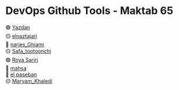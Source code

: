 # DevOps Github Tools - Maktab 65

🟢 [Yazdan](https://girhub.com/MrYazdan/)\
🟡 [elnaztajari](https://github.com/entajari/)\
🔴 [narjes_Ghiami](https://github.com/n-ghiyami/)\
🟡 [Safa_tootoonchi](https://github.com/Safatootoonchi/)\
🟣 [Roya Sariri](https://github.com/roya-sariri)\
🐤 [mahsa](https://github.com/106mahsamoghaddami)\
🔵 [el paseban](https://github.com/Elahepasban)\
🟡 [Maryam_Khaledi](https://github.com/MaryamKhaledi)
